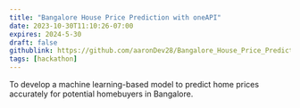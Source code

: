 ```yaml
---
title: "Bangalore House Price Prediction with oneAPI"
date: 2023-10-30T11:10:26-07:00
expires: 2024-5-30
draft: false
githublink: https://github.com/aaronDev28/Bangalore_House_Price_Prediction_oneAPI
tags: [hackathon]
---
```


To develop a machine learning-based model to predict home prices accurately for potential homebuyers in Bangalore.
